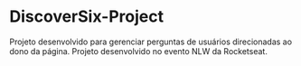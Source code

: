 # DiscoverSix-Project
 
Projeto desenvolvido para gerenciar perguntas de usuários direcionadas ao dono da página. Projeto desenvolvido no evento NLW da Rocketseat.
